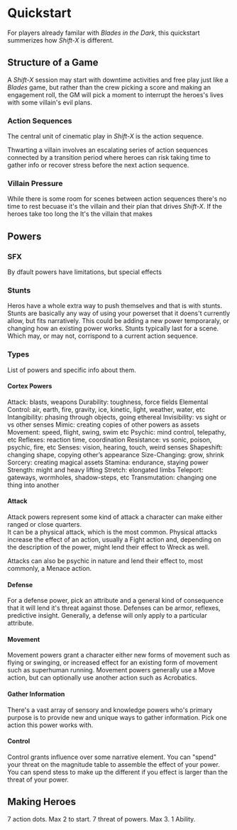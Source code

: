 # Quickstart

For players already familar with *Blades in the Dark*, this quickstart summerizes how *Shift-X* is different.

## Structure of a Game

A *Shift-X* session may start with downtime activities and free play just like a *Blades* game, but rather than the crew picking a score and making an engagement roll, the GM will pick a moment to interrupt the heroes's lives with some villain's evil plans. 

### Action Sequences

The central unit of cinematic play in *Shift-X* is the action sequence. 
<!-- need to describe an action sequence a little more. espeically how it represents some part of the villain's plan. -->
Thwarting a villain involves an escalating series of action sequences connected by a transition period where heroes can risk taking time to gather info or recover stress before the next action sequence. 

### Villain Pressure

While there is some room for scenes between action sequences there's no time to rest becuase it's the villain and their plan that drives *Shift-X*. If the heroes take too long the It's the villain that makes


## Powers

### SFX 

By dfault powers have limitations, but special effects

### Stunts

Heros have a whole extra way to push themselves and that is with stunts. Stunts are basically any way of using your powerset that it doens't currently allow, but fits narratively. This could be adding a new power temporaraly, or changing how an existing power works. Stunts typically last for a scene. Which may, or may not, corrispond to a current action sequence.  

### Types

List of powers and specific info about them.  

#### Cortex Powers

Attack: blasts, weapons Durability: toughness, force fields 
Elemental Control: air, earth, fire, gravity, ice, kinetic, light, weather, water, etc 
Intangibility: phasing through objects, going ethereal 
Invisibility: vs sight or vs other senses 
Mimic: creating copies of other powers as assets 
Movement: speed, flight, swing, swim etc Psychic: mind control, telepathy, etc 
Reflexes: reaction time, coordination 
Resistance: vs sonic, poison, psychic, fire, etc 
Senses: vision, hearing, touch, weird senses 
Shapeshift: changing shape, copying other’s appearance
Size-Changing: grow, shrink 
Sorcery: creating magical assets 
Stamina: endurance, staying power 
Strength: might and heavy lifting 
Stretch: elongated limbs 
Teleport: gateways, wormholes, shadow-steps, etc 
Transmutation: changing one thing into another

#### Attack

Attack powers represent some kind of attack a character can make either ranged or close quarters.  
It can be a physical attack, which is the most common. Physical attacks increase the effect of an action, usually a Fight action and, depending on the description of the power, might lend their effect to Wreck as well. 
<!-- Default is Fight only, there is a special effect for Wreck AND Fight. Are there some attacks that are directed by other actions? Like is there a power that adds its effect to a Spy action? like a secret device? Also, for an sfx you get potency against groups. Which means something like, no reduced effect against a group for AOE  
Or is is flexible like control is. Apply your threat against the magnitude tables when you need to fight multiple targets. 
-->

Attacks can also be psychic in nature and lend their effect to, most commonly, a Menace action. 

#### Defense

For a defense power, pick an attribute and a general kind of consequence that it will lend it's threat against those. Defenses can be armor, reflexes, predictive insight. Generally, a defense will only apply to a particular attribute.  

#### Movement

Movement powers grant a character either new forms of movement such as flying or swinging, or increased effect for an existing form of movement such as superhuman running. Movement powers generally use a Move action, but can optionally use another action such as Acrobatics.  

#### Gather Information

There's a vast array of sensory and knowledge powers who's primary purpose is to provide new and unique ways to gather information. Pick one action this power works with. 

#### Control

Control grants influence over some narrative element. You can "spend" your threat on the magnitude table to assemble the effect of your power. You can spend stess to make up the different if you effect is larger than the threat of your power. 


## Making Heroes

7 action dots. Max 2 to start. 
7 threat of powers. Max 3.
1 Ability.

<!-- So, 1 ability is pretty close to 1 threat worth of powers, so possibly, you could trade 1 threat worth of powers for another ability. Or vice versa?  -->


